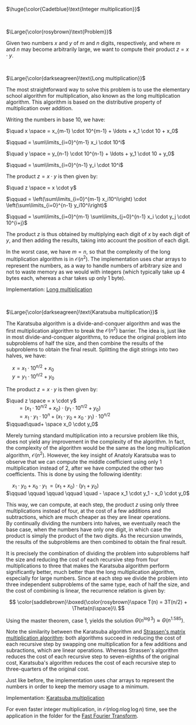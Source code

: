 $\huge{\color{Cadetblue}\text{Integer multiplication}}$

<br/>

$\Large{\color{rosybrown}\text{Problem}}$

Given two numbers $x$ and $y$ of $m$ and $n$ digits, respectively, and where $m$ and $n$ may become arbitrarily large, we want to compute their product $z = x \cdot y$.

<br/>

$\Large{\color{darkseagreen}\text{Long multiplication}}$

The most straightforward way to solve this problem is to use the elementary school algorithm for multiplication, also known as the long multiplication algorithm. This algorithm is based on the distributive property of multiplication over addition.

Writing the numbers in base 10, we have:

$\quad x \space = x_{m-1} \cdot 10^{m-1} + \ldots + x_1 \cdot 10 + x_0$  

$\qquad = \sum\limits_{i=0}^{m-1} x_i \cdot 10^i$  
  
$\quad y \space = y_{n-1} \cdot 10^{n-1} + \ldots + y_1 \cdot 10 + y_0$  

$\qquad = \sum\limits_{i=0}^{n-1} y_i \cdot 10^i$  

The product $z = x \cdot y$ is then given by:

$\quad z \space = x \cdot y$  

$\qquad = \left(\sum\limits_{i=0}^{m-1} x_i10^i\right) \cdot \left(\sum\limits_{i=0}^{n-1} y_i10^i\right)$  

$\qquad = \sum\limits_{i=0}^{m-1} \sum\limits_{j=0}^{n-1} x_i \cdot y_j \cdot 10^{i+j}$  

The product $z$ is thus obtained by multiplying each digit of $x$ by each digit of $y$, and then adding the results, taking into account the position of each digit.

In the worst case, we have $m = n$, so that the complexity of the long multiplication algorithm is in $\mathcal{O}{(n^2)}$. The implementation uses char arrays to represent the numbers, as a way to handle numbers of arbitrary size and not to waste memory as we would with integers (which typically take up 4 bytes each, whereas a char takes up only 1 byte).

Implementation: [Long multiplication](imp-1.c)

<br/>

$\Large{\color{darkseagreen}\text{Karatsuba multiplication}}$

The Karatsuba algorithm is a divide-and-conquer algorithm and was the first multiplication algorithm to break the $\mathcal{O}{(n^2)}$ barrier. The idea is, just like in most divide-and-conquer algorithms, to reduce the original problem into subproblems of half the size, and then combine the results of the subproblems to obtain the final result. Splitting the digit strings into two halves, we have:

$\quad x = x_1 \cdot 10^{n/2} + x_0$  
$\quad y = y_1 \cdot 10^{n/2} + y_0$  

The product $z = x \cdot y$ is then given by:

$\quad z \space = x \cdot y$  
$\qquad = (x_1 \cdot 10^{n/2} + x_0) \cdot (y_1 \cdot 10^{n/2} + y_0)$  
$\qquad= x_1 \cdot y_1 \cdot 10^n + (x_1 \cdot y_0 + x_0 \cdot y_1) \cdot 10^{n/2}$  
$\qquad\quad+ \space x_0 \cdot y_0$  

Merely turning standard multiplication into a recursive problem like this, does not yield any improvement in the complexity of the algorithm. In fact, the complexity of the algorithm would be the same as the long multiplication algorithm, $\mathcal{O}{(n^2)}$. However, the key insight of Anatoly Karatsuba was to observe that we can compute the middle coefficient using only 1 multiplication instead of 2, after we have computed the other two coefficients. This is done by using the following identity:  

$\quad x_1 \cdot y_0 + x_0 \cdot y_1$ $= (x_1 + x_0) \cdot (y_1 + y_0)$  
$\qquad \qquad \qquad \qquad \quad - \space x_1 \cdot y_1 - x_0 \cdot y_0$

This way, we can compute, at each step, the product $z$ using only three multiplications instead of four, at the cost of a few additions and subtractions, which are much cheaper as they are linear operations.  
By continually dividing the numbers into halves, we eventually reach the base case, when the numbers have only one digit, in which case the product is simply the product of the two digits. As the recursion unwinds, the results of the subproblems are then combined to obtain the final result.

It is precisely the combination of dividing the problem into subproblems half the size and reducing the cost of each recursive step from four multiplications to three that makes the Karatsuba algorithm perform significantly better, much better than the long multiplication algorithm, especially for large numbers. Since at each step we divide the problem into three independent subproblems of the same type, each of half the size, and the cost of combining is linear, the recurrence relation is given by:

$$
\color{saddlebrown}\boxed{\color{rosybrown}\space T(n) = 3T(n/2) + \Theta(n)\space}\\
$$

Using the master theorem, case 1, yields the solution $\Theta(n^{\log 3}) \approx \Theta(n^{1.585})$.

Note the similarity between the Karatsuba algorithm and [Strassen's matrix multiplication algorithm](../strassen): both algorithms succeed in reducing the cost of each recursive step by swapping one multiplication for a few additions and subractions, which are linear operations. Whereas Strassen's algorithm reduces the cost of each recursive step to seven-eighths of the original cost, Karatsuba's algorithm reduces the cost of each recursive step to three-quarters of the original cost.

Just like before, the implementation uses char arrays to represent the numbers in order to keep the memory usage to a minimum.

Implementation: [Karatsuba multiplication](imp-2.c)

For even faster integer multiplication, in $\mathcal{O}{(n \log{n} \log{\log{n}})}$ time, see the application in the folder for the [Fast Fourier Transform](../../fft).
